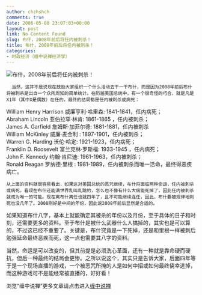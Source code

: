 ```yaml
---
author: chzhshch
comments: true
date: 2006-05-08 23:07:03+00:00
layout: post
link: No Content Found
slug: 布什，2008年前后将任内被刺杀！
title: 布什，2008年前后将任内被刺杀！
categories:
- 时政经济（缠中说禅经济学）
---
```


			

                                                                    




![布什，2008年前后将任内被刺杀！](http://simg.sinajs.cn/blog7style/images/common/sg_trans.gif)




                                                                    




                                                                   




      当然，这并不是说现在鼓励大家组织一个什么活动去干一干布什，而是因为2008年前后布什将被刺杀是出自一个众所周知的简单统计。在历届美国总统中，有一个很奇怪的巧合，就是凡是X1年（其中X是偶数）在任的，最终的结局都是任内被刺杀或病死：  
  
William Henry Harrison 威廉亨利·哈里森: 1841-1841，任内病死；  
Abraham Lincoln 亚伯拉罕·林肯: 1861-1865 ，任内被刺杀；  
James A. Garfield 詹姆斯·加菲尔德: 1881-1881，任内被刺杀  
William McKinley 威廉·麦金利 : 1897-1901，任内被刺杀；  
Warren G. Harding 沃伦·哈定: 1921-1923，任内病死；  
Franklin D. Roosevelt 富兰克林·罗斯福: 1933-1945 ，任内病死；  
John F. Kennedy 约翰·肯尼迪: 1961-1963，任内被刺杀；  
Ronald Reagan 罗纳德·里根 : 1981-1989，任内被刺杀而唯一活命，最终得恶疾病亡。  
  
    从上面的资料就很容易看出，如果这对美国总统的恶咒继续，布什将面临两种命运，任内被刺杀或病死。看现在布什还能满世界乱叫乱跳的，怎么也不像有什么大病能死掉了，因此任内被刺杀就成为唯一的可能。现在离布什离任也就四年了，且不可能继续连任，因此，布什要被规律地刺死也没几年了。2008刚好是中间的年份，因此说2008年前后显然是合适的。  
  
   如果知道布什八字，基本上就能确定其被杀的年份以及月份，至于具体的日子和时刻，还需要更多的资料。至于布什是被什么武器什么人搞掉的，其实也是可以算的，不过这已经不重要了。关键是，布什究竟是一下死掉，还是和里根一样被刺后勉强延命最终恶疾而死，这一点也需要其八字的资料。  
  
   当然，命运是可以改变的，但其前提是必须洗心革面，还有一种就是靠命硬而硬抗，但后一种最终的结局会更惨。之所以说这个，其实只是告诉大家，后面四年等于是一个现场直播的游戏，一个被恶咒所掩的人是如何中招或如何最终侥幸逃掉，而这种游戏可不是能经常被直播的，好好看！










浏览“缠中说禅”更多文章请点击进入[缠中说禅](http://blog.sina.com.cn/m/chzhshch)






